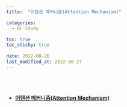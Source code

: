 ```yaml
---
title:  "어텐션 메커니즘(Attention Mechanism)"

categories:
  - DL Study

toc: true
toc_sticky: true
 
date: 2022-08-26
last_modified_at: 2022-08-27
---
```


<br/><br/>


- [**어텐션 메커니즘(Attention Mechanism)**](https://scratched-rayon-d71.notion.site/Attention-7ab4d021670543cb8c7605711615b507)

